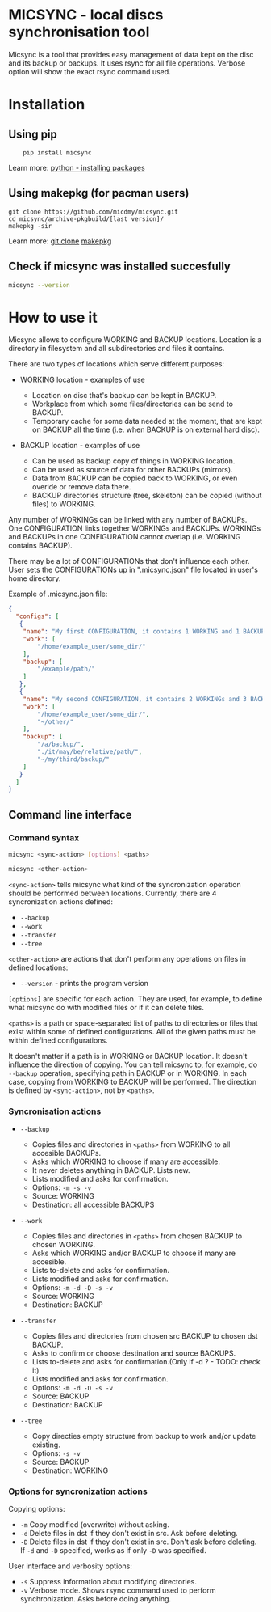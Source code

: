 # MICSYNC - local discs synchronisation tool
Micsync is a tool that provides easy management of data kept on the disc and its backup or backups.
It uses rsync for all file operations. Verbose option will show the exact rsync command used.

# Installation

## Using pip
```
	pip install micsync
```
Learn more: [python - installing packages](https://packaging.python.org/tutorials/installing-packages/)

## Using makepkg (for pacman users)
```
git clone https://github.com/micdmy/micsync.git
cd micsync/archive-pkgbuild/[last version]/
makepkg -sir
```
Learn more: [git clone](https://git-scm.com/docs/git-clone) [makepkg](https://wiki.archlinux.org/index.php/Makepkg)

## Check if micsync was installed succesfully
```bash
micsync --version
```

# How to use it
Micsync allows to configure WORKING and BACKUP locations.
Location is a directory in filesystem and all subdirectories and files it contains.

There are two types of locations which serve different purposes:

* WORKING location - examples of use
  - Location on disc that's backup can be kept in BACKUP.
  - Workplace from which some files/directories can be send to BACKUP.
  - Temporary cache for some data needed at the moment, that are kept on BACKUP all the time (i.e. when BACKUP is on external hard disc).

* BACKUP location - examples of use
  - Can be used as backup copy of things in WORKING location.
  - Can be used as source of data for other BACKUPs (mirrors).
  - Data from BACKUP can be copied back to WORKING, or even overide or remove data there.
  - BACKUP directories structure (tree, skeleton) can be copied (without files) to WORKING.

Any number of WORKINGs can be linked with any number of BACKUPs.
One CONFIGURATION links together WORKINGs and BACKUPs.
WORKINGs and BACKUPs in one CONFIGURATION cannot overlap (i.e. WORKING contains BACKUP).

There may be a lot of CONFIGURATIONs that don't influence each other.
User sets the CONFIGURATIONs up in ".micsync.json" file located in user's home directory.

Example of .micsync.json file:
```json
{
  "configs": [
   {
    "name": "My first CONFIGURATION, it contains 1 WORKING and 1 BACKUP",
    "work": [
    	"/home/example_user/some_dir/"
    ],
    "backup": [
    	"/example/path/"
    ]
   },
   {
    "name": "My second CONFIGURATION, it contains 2 WORKINGs and 3 BACKUPs",
    "work": [
    	"/home/example_user/some_dir/",
    	"~/other/"
    ],
    "backup": [
    	"/a/backup/",
    	"./it/may/be/relative/path/",
    	"~/my/third/backup/"
    ]
   }
  ]
}
```

## Command line interface

### Command syntax
```bash
micsync <sync-action> [options] <paths>
```
```bash
micsync <other-action>
```

`<sync-action>` tells micsync what kind of the syncronization operation should be performed between locations.
Currently, there are 4 syncronization actions defined:
* `--backup`
* `--work`
* `--transfer`
* `--tree`

`<other-action>` are actions that don't perform any operations on files in defined locations:
* `--version` - prints the program version

`[options]` are specific for each action.
They are used, for example, to define what micsync do with modified files or if it can delete files.

`<paths>` is a path or space-separated list of paths to directories or files that exist within some of defined configurations.
All of the given paths must be within defined configurations.

It doesn't matter if a path is in WORKING or BACKUP location. It doesn't influence the direction of copying.
You can tell micsync to, for example, do `--backup` operation, specifying path in BACKUP or in WORKING. In each case, copying from WORKING to BACKUP will be performed. The direction is defined by `<sync-action>`, not by `<paths>`.

### Syncronisation actions
* `--backup`
  - Copies files and directories in `<paths>` from WORKING to all accesible BACKUPs.
  - Asks which WORKING to choose if many are accessible.
  - It never deletes anything in BACKUP. Lists new.
  - Lists modified and asks for confirmation.
  - Options: `-m -s -v`
  - Source: WORKING
  - Destination: all accessible BACKUPS

* `--work`
  - Copies files and directories in `<paths>` from chosen BACKUP to chosen WORKING.
  - Asks which WORKING and/or BACKUP to choose if many are accesible.
  - Lists to-delete and asks for confirmation.
  - Lists modified and asks for confirmation.
  - Options: `-m -d -D -s -v`
  - Source: WORKING
  - Destination: BACKUP

* `--transfer`
  - Copies files and directories from chosen src BACKUP to chosen dst BACKUP.
  - Asks to confirm or choose destination and source BACKUPS.
  - Lists to-delete and asks for confirmation.(Only if -d ? - TODO: check it)
  - Lists modified and asks for confirmation.
  - Options: `-m -d -D -s -v`
  - Source: BACKUP
  - Destination: BACKUP

* `--tree`
  - Copy directies empty structure from backup to work and/or update existing.
  - Options: `-s -v`
  - Source: BACKUP
  - Destination: WORKING

### Options for syncronization actions
Copying options:

* `-m` Copy modified (overwrite) without asking.
* `-d` Delete files in dst if they don't exist in src. Ask before deleting.
* `-D` Delete files in dst if they don't exist in src. Don't ask before deleting. If `-d` and `-D` specified, works as if only `-D` was specified.

User interface and verbosity options:

* `-s` Suppress information about modifying directories.
* `-v` Verbose mode. Shows rsync command used to perform synchronization. Asks before doing anything.
